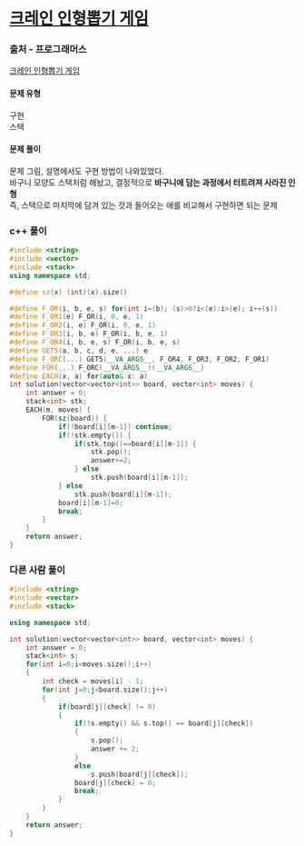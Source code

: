 # [크레인 인형뽑기 게임](https://school.programmers.co.kr/learn/courses/30/lessons/64061)

### 출처 - 프로그래머스
[크레인 인형뽑기 게임](https://school.programmers.co.kr/learn/courses/30/lessons/64061)

#### 문제 유형
구현    
스택

#### 문제 풀이  
문제 그림, 설명에서도 구현 방법이 나와있었다.  
바구니 모양도 스택처럼 해놨고, 결정적으로 **바구니에 담는 과정에서 터트려져 사라진 인형**  
즉, 스택으로 마지막에 담겨 있는 것과 들어오는 애를 비교해서 구현하면 되는 문제

### c++ 풀이
```c++
#include <string>
#include <vector>
#include <stack>
using namespace std;

#define sz(x) (int)(x).size()

#define F_OR(i, b, e, s) for(int i=(b); (s)>0?i<(e):i>(e); i+=(s))
#define F_OR1(e) F_OR(i, 0, e, 1)
#define F_OR2(i, e) F_OR(i, 0, e, 1)
#define F_OR3(i, b, e) F_OR(i, b, e, 1)
#define F_OR4(i, b, e, s) F_OR(i, b, e, s)
#define GET5(a, b, c, d, e, ...) e
#define F_ORC(...) GET5(__VA_ARGS__, F_OR4, F_OR3, F_OR2, F_OR1)
#define FOR(...) F_ORC(__VA_ARGS__)(__VA_ARGS__)
#define EACH(x, a) for(auto& x: a)
int solution(vector<vector<int>> board, vector<int> moves) {
    int answer = 0;
    stack<int> stk;
    EACH(m, moves) {
        FOR(sz(board)) {
            if(!board[i][m-1]) continue;
            if(!stk.empty()) {
                if(stk.top()==board[i][m-1]) {
                    stk.pop();
                    answer+=2;
                } else
                    stk.push(board[i][m-1]);
            } else
                stk.push(board[i][m-1]);
            board[i][m-1]=0;
            break;
        }
    }
    return answer;
}
```

### 다른 사람 풀이
```c++
#include <string>
#include <vector>
#include <stack>

using namespace std;

int solution(vector<vector<int>> board, vector<int> moves) {
    int answer = 0;
    stack<int> s;
    for(int i=0;i<moves.size();i++)
    {
        int check = moves[i] - 1;
        for(int j=0;j<board.size();j++)
        {
            if(board[j][check] != 0)
            {
                if(!s.empty() && s.top() == board[j][check])
                {
                    s.pop();
                    answer += 2;
                }
                else
                    s.push(board[j][check]);
                board[j][check] = 0;
                break;
            }
        }
    }
    return answer;
}
```